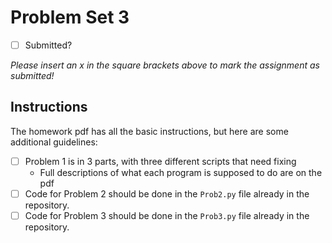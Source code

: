 # Problem Set 3

- [ ] Submitted?

_Please insert an x in the square brackets above to mark the assignment as submitted!_


## Instructions
The homework pdf has all the basic instructions, but here are some additional guidelines:
 - [ ] Problem 1 is in 3 parts, with three different scripts that need fixing
 	- Full descriptions of what each program is supposed to do are on the pdf
 - [ ] Code for Problem 2 should be done in the `Prob2.py` file already in the repository. 
 - [ ] Code for Problem 3 should be done in the `Prob3.py` file already in the repository. 
